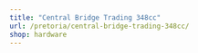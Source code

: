 ```yaml
---
title: "Central Bridge Trading 348cc"
url: /pretoria/central-bridge-trading-348cc/
shop: hardware
---
```

